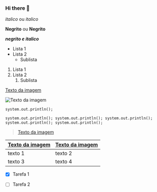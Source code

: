 ### Hi there 👋

<!-- Cabeçalhos -->


*italico* ou _italico_

**Negrito** ou __Negrito__

___negrito e italico___

- Lista 1
- Lista 2
  - Sublista 

1. Lista 1
2. Lista 2
   1. Sublista

[Texto da imagem](https://i1.sndcdn.com/artworks-AV3yT135aFYucjX4-O771hA-t1080x1080.jpg)

![Texto da imagem](https://i1.sndcdn.com/artworks-AV3yT135aFYucjX4-O771hA-t1080x1080.jpg)

`system.out.println();`

```system.out.println(); system.out.println(); system.out.println(); system.out.println(); system.out.println(); ```


> [Texto da imagem](https://i1.sndcdn.com/artworks-AV3yT135aFYucjX4-O771hA-t1080x1080.jpg)

| [Texto da imagem](https://i1.sndcdn.com/artworks-AV3yT135aFYucjX4-O771hA-t1080x1080.jpg) | [Texto da imagem](https://i1.sndcdn.com/artworks-AV3yT135aFYucjX4-O771hA-t1080x1080.jpg) |
| ----------- | ----------- |
| texto 1     | texto 2     |
| texto 3     | texto 4     |
 
 - [X] Tarefa 1 <br>
 - [ ] Tarefa 2 <strong>


<!--
**Ynohtna98/Ynohtna98** is a ✨ _special_ ✨ repository because its `README.md` (this file) appears on your GitHub profile.

Here are some ideas to get you started:

- 🔭 I’m currently working on ...
- 🌱 I’m currently learning ...
- 👯 I’m looking to collaborate on ...
- 🤔 I’m looking for help with ...
- 💬 Ask me about ...
- 📫 How to reach me: ...
- 😄 Pronouns: ...
- ⚡ Fun fact: ...
-->
